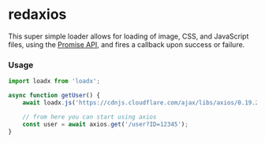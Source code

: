 # redaxios

This super simple loader allows for loading of image, CSS, and JavaScript files, using the [Promise API](https://developer.mozilla.org/en-US/docs/Web/API/Fetch_API/Using_Fetch), and fires a callback upon success or failure.

### Usage

```js
import loadx from 'loadx';

async function getUser() {
	await loadx.js('https://cdnjs.cloudflare.com/ajax/libs/axios/0.19.2/axios.min.js');

	// from here you can start using axios
	const user = await axios.get('/user?ID=12345');
}
```

